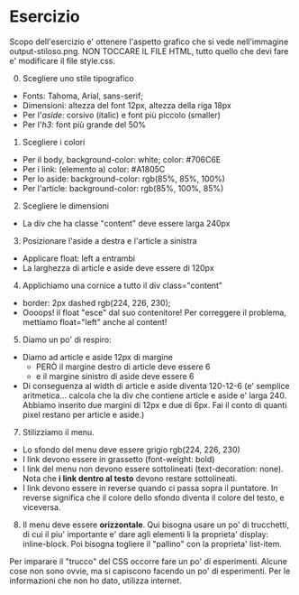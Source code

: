 # Esercizio

Scopo dell'esercizio e' ottenere l'aspetto grafico che si vede nell'immagine output-stiloso.png.  NON TOCCARE IL FILE HTML, tutto quello che devi fare e' modificare il file style.css.


0. Scegliere uno stile tipografico
  * Fonts: Tahoma, Arial, sans-serif;
  * Dimensioni: altezza del font 12px, altezza della riga 18px
  * Per l'*aside*: corsivo (italic) e font più piccolo (smaller)
  * Per l'*h3*: font più grande del 50%


1. Scegliere i colori
  * Per il body, background-color: white; color: #706C6E
  * Per i link: (elemento a) color: #A1805C
  * Per lo aside: background-color: rgb(85%, 85%, 100%)
  * Per l'article: background-color: rgb(85%, 100%, 85%)

2. Scegliere le dimensioni
  * La div che ha classe "content" deve essere larga 240px

3. Posizionare l'aside a destra e l'article a sinistra
  * Applicare float: left a entrambi
  * La larghezza di article e aside deve essere di 120px





4. Applichiamo una cornice a tutto il div class="content"
  * border: 2px dashed rgb(224, 226, 230);
  * Oooops! il float "esce" dal suo contenitore! Per correggere il problema, mettiamo float="left" anche al content!


5. Diamo un po' di respiro:
  * Diamo ad article e aside 12px di margine
    * PERÒ il margine destro di article deve essere 6
    * e il margine sinistro di aside deve essere 6
  * Di conseguenza al width di article e aside diventa 120-12-6 (e' semplice aritmetica... calcola che la div che contiene article e aside e' larga 240.  Abbiamo inserito due margini di 12px e due di 6px.  Fai il conto di quanti pixel restano per article e aside.)

7. Stilizziamo il menu.
  * Lo sfondo del menu deve essere grigio rgb(224, 226, 230)
  * I link devono essere in grassetto (font-weight: bold)
  * I link del menu non devono essere sottolineati (text-decoration: none).  Nota che **i link dentro al testo** devono restare sottolineati.
  * I link devono essere in reverse quando ci passa sopra il puntatore.  In reverse significa che il colore dello sfondo diventa il colore del testo, e viceversa.

8. Il menu deve essere **orizzontale**.  Qui bisogna usare un po' di trucchetti, di cui il piu' importante e' dare agli elementi li la proprieta' display: inline-block.  Poi bisogna togliere il "pallino" con la proprieta' list-item.

Per imparare il "trucco" del CSS occorre fare un po' di esperimenti.  Alcune cose non sono ovvie, ma si capiscono facendo un po' di esperimenti.  Per le informazioni che non ho dato, utilizza internet.

